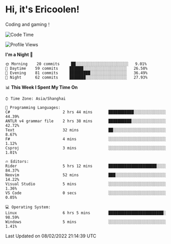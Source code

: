 # Hi, it's Ericoolen!
Coding and gaming！

<!--START_SECTION:waka-->
![Code Time](http://img.shields.io/badge/Code%20Time-172%20hrs%2034%20mins-blue)

![Profile Views](http://img.shields.io/badge/Profile%20Views-0-blue)

**I'm a Night 🦉** 

```text
🌞 Morning    20 commits     ██░░░░░░░░░░░░░░░░░░░░░░░   9.01% 
🌆 Daytime    59 commits     ██████░░░░░░░░░░░░░░░░░░░   26.58% 
🌃 Evening    81 commits     █████████░░░░░░░░░░░░░░░░   36.49% 
🌙 Night      62 commits     ███████░░░░░░░░░░░░░░░░░░   27.93%

```


📊 **This Week I Spent My Time On** 

```text
⌚︎ Time Zone: Asia/Shanghai

💬 Programming Languages: 
C#                       2 hrs 44 mins       ███████████░░░░░░░░░░░░░░   44.39% 
ANTLR v4 grammar file    2 hrs 38 mins       ██████████░░░░░░░░░░░░░░░   42.72% 
Text                     32 mins             ██░░░░░░░░░░░░░░░░░░░░░░░   8.67% 
F#                       4 mins              ░░░░░░░░░░░░░░░░░░░░░░░░░   1.12% 
Csproj                   3 mins              ░░░░░░░░░░░░░░░░░░░░░░░░░   1.01%

🔥 Editors: 
Rider                    5 hrs 12 mins       █████████████████████░░░░   84.37% 
Neovim                   52 mins             ███░░░░░░░░░░░░░░░░░░░░░░   14.22% 
Visual Studio            5 mins              ░░░░░░░░░░░░░░░░░░░░░░░░░   1.36% 
VS Code                  0 secs              ░░░░░░░░░░░░░░░░░░░░░░░░░   0.05%

💻 Operating System: 
Linux                    6 hrs 5 mins        ████████████████████████░   98.59% 
Windows                  5 mins              ░░░░░░░░░░░░░░░░░░░░░░░░░   1.41%

```


 Last Updated on 08/02/2022 21:14:39 UTC
<!--END_SECTION:waka-->

